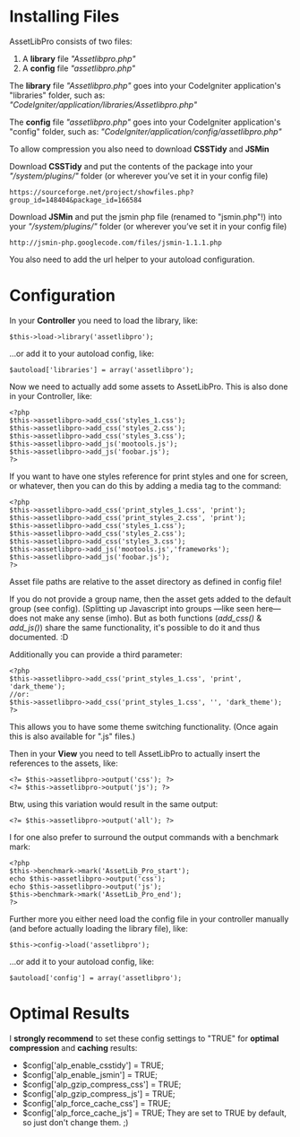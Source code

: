 # Installing Files #

AssetLibPro consists of two files:
  1. A **library** file _"Assetlibpro.php"_
  1. A **config** file _"assetlibpro.php"_

The **library** file _"Assetlibpro.php"_ goes into your CodeIgniter application's "libraries" folder, such as:
_"CodeIgniter/application/libraries/Assetlibpro.php"_

The **config** file _"assetlibpro.php"_ goes into your CodeIgniter application's "config" folder, such as:
_"CodeIgniter/application/config/assetlibpro.php"_

To allow compression you also need to download **CSSTidy** and **JSMin**

Download **CSSTidy** and put the contents of the package into your _"/system/plugins/"_ folder (or wherever you’ve set it in your config file)
```
https://sourceforge.net/project/showfiles.php?group_id=148404&package_id=166584
```

Download **JSMin** and put the jsmin php file (renamed to "jsmin.php"!) into your _"/system/plugins/"_ folder (or wherever you’ve set it in your config file)
```
http://jsmin-php.googlecode.com/files/jsmin-1.1.1.php
```

You also need to add the url helper to your autoload configuration.

# Configuration #

In your **Controller** you need to load the library, like:
```
$this->load->library('assetlibpro');
```
…or add it to your autoload config, like:
```
$autoload['libraries'] = array('assetlibpro');
```

Now we need to actually add some assets to AssetLibPro. This is also done in your Controller, like:
```
<?php
$this->assetlibpro->add_css('styles_1.css');
$this->assetlibpro->add_css('styles_2.css');
$this->assetlibpro->add_css('styles_3.css');
$this->assetlibpro->add_js('mootools.js');
$this->assetlibpro->add_js('foobar.js');
?>
```
If you want to have one styles reference for print styles and one for screen, or whatever, then you can do this by adding a media tag to the command:
```
<?php
$this->assetlibpro->add_css('print_styles_1.css', 'print');
$this->assetlibpro->add_css('print_styles_2.css', 'print');
$this->assetlibpro->add_css('styles_1.css');
$this->assetlibpro->add_css('styles_2.css');
$this->assetlibpro->add_css('styles_3.css');
$this->assetlibpro->add_js('mootools.js','frameworks');
$this->assetlibpro->add_js('foobar.js');
?>
```
Asset file paths are relative to the asset directory as defined in config file!

If you do not provide a group name, then the asset gets added to the default group (see config).
(Splitting up Javascript into groups —like seen here— does not make any sense (imho). But as both functions (_add\_css()_ & _add\_js()_) share the same functionality, it's possible to do it and thus documented. :D

Additionally you can provide a third parameter:
```
<?php
$this->assetlibpro->add_css('print_styles_1.css', 'print', 'dark_theme');
//or:
$this->assetlibpro->add_css('print_styles_1.css', '', 'dark_theme');
?>
```
This allows you to have some theme switching functionality.
(Once again this is also available for ".js" files.)

Then in your **View** you need to tell AssetLibPro to actually insert the references to the assets, like:
```
<?= $this->assetlibpro->output('css'); ?>
<?= $this->assetlibpro->output('js'); ?>
```
Btw, using this variation would result in the same output:
```
<?= $this->assetlibpro->output('all'); ?>
```


I for one also prefer to surround the output commands with a benchmark mark:
```
<?php
$this->benchmark->mark('AssetLib_Pro_start');
echo $this->assetlibpro->output('css');
echo $this->assetlibpro->output('js');
$this->benchmark->mark('AssetLib_Pro_end');
?>
```


Further more you either need load the config file in your controller manually (and before actually loading the library file), like:
```
$this->config->load('assetlibpro');
```
…or add it to your autoload config, like:
```
$autoload['config'] = array('assetlibpro');
```

# Optimal Results #

I **strongly recommend** to set these config settings to "TRUE" for **optimal compression** and **caching** results:
  * $config['alp\_enable\_csstidy'] = TRUE;
  * $config['alp\_enable\_jsmin'] = TRUE;
  * $config['alp\_gzip\_compress\_css'] = TRUE;
  * $config['alp\_gzip\_compress\_js'] = TRUE;
  * $config['alp\_force\_cache\_css'] = TRUE;
  * $config['alp\_force\_cache\_js'] = TRUE;
They are set to TRUE by default, so just don't change them. ;)
